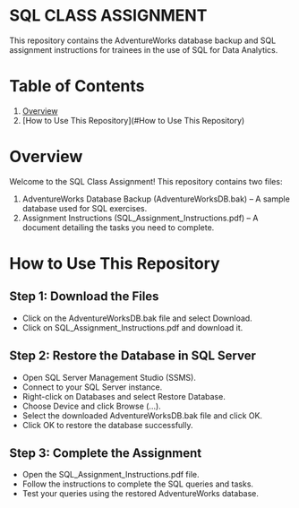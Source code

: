 # SQL CLASS ASSIGNMENT
This repository contains the AdventureWorks database backup and SQL assignment instructions for trainees in the use of SQL for Data Analytics.


# Table of Contents

1. [Overview](#Overview)
2. [How to Use This Repository](#How to Use This Repository)
   

# Overview

Welcome to the SQL Class Assignment! This repository contains two files:

1. AdventureWorks Database Backup (AdventureWorksDB.bak) – A sample database used for SQL exercises.
2. Assignment Instructions (SQL_Assignment_Instructions.pdf) – A document detailing the tasks you need to complete.


# How to Use This Repository
## Step 1: Download the Files
- Click on the AdventureWorksDB.bak file and select Download.
- Click on SQL_Assignment_Instructions.pdf and download it.

## Step 2: Restore the Database in SQL Server
- Open SQL Server Management Studio (SSMS).
- Connect to your SQL Server instance.
- Right-click on Databases and select Restore Database.
- Choose Device and click Browse (...).
- Select the downloaded AdventureWorksDB.bak file and click OK.
- Click OK to restore the database successfully.

## Step 3: Complete the Assignment
- Open the SQL_Assignment_Instructions.pdf file.
- Follow the instructions to complete the SQL queries and tasks.
- Test your queries using the restored AdventureWorks database.
